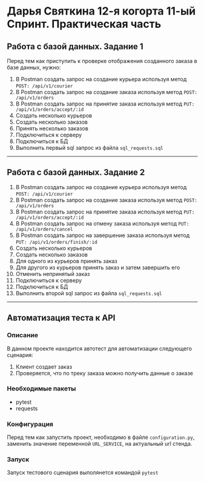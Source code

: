 # Дарья Святкина 12-я когорта 11-ый Спринт. Практическая часть
## Работа с базой данных. Задание 1
Перед тем как приступить к проверке отображения созданного заказа в базе данных, нужно:
1. В Postman создать запрос на создание курьера используя метод `POST: /api/v1/courier`
2. В Postman создать запрос на создание заказа используя метод `POST: /api/v1/orders`
3. В Postman создать запрос на принятие заказа используя метод `PUT: /api/v1/orders/accept/:id`
4. Создать несколько курьеров
5. Создать несколько заказов
6. Принять несколько заказов
7. Подключиться к серверу
8. Подключиться к БД
9. Выполнить первый sql запрос из файла `sql_requests.sql`

---

## Работа с базой данных. Задание 2
1. В Postman создать запрос на создание курьера используя метод `POST: /api/v1/courier`
2. В Postman создать запрос на создание заказа используя метод `POST: /api/v1/orders`
3. В Postman создать запрос на принятие заказа используя метод `PUT: /api/v1/orders/accept/:id`
4. В Postman создать запрос на отмену заказа используя метод `PUT: /api/v1/orders/cancel`
5. В Postman создать запрос на завершение заказа используя метод `PUT: /api/v1/orders/finish/:id`
6. Создать несколько курьеров
7. Создать несколько заказов
8. Для одного из курьеров принять заказ
9. Для другого из курьеров принять заказ и затем завершить его
10. Отменить непринятый заказ
11. Подключиться к серверу
12. Подключиться к БД
13. Выполнить второй sql запрос из файла `sql_requests.sql`

---

## Автоматизация теста к API
### Описание
В данном проекте находится автотест для автоматизации следующего сценария:
1. Клиент создает заказ
2. Проверяется, что по треку заказа можно получить данные о заказе
### Необходимые пакеты
- pytest
- requests
### Конфигурация
Перед тем как запустить проект, необходимо в файле `configuration.py`, заменить значение переменной `URL_SERVICE`, на актуальный url стенда.
### Запуск
Запуск тестового сценария выполянется командой `pytest`